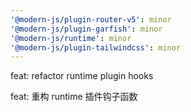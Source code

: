 ```yaml
---
'@modern-js/plugin-router-v5': minor
'@modern-js/plugin-garfish': minor
'@modern-js/runtime': minor
'@modern-js/plugin-tailwindcss': minor
---
```


feat: refactor runtime plugin hooks

feat: 重构 runtime 插件钩子函数
